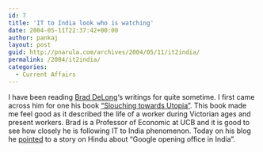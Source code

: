 ```yaml
---
id: 7
title: 'IT to India look who is watching'
date: 2004-05-11T22:37:42+00:00
author: pankaj
layout: post
guid: http://pnarula.com/archives/2004/05/11/it2india/
permalink: /2004/it2india/
categories:
  - Current Affairs
---
```

I have been reading <a href="http://www.j-bradford-delong.net/" onclick="_gaq.push(['_trackEvent', 'outbound-article', 'http://www.j-bradford-delong.net/', 'Brad DeLong']);" >Brad DeLong</a>&#8216;s writings for quite sometime. I first came across him for one his book <a href="http://www.j-bradford-delong.net/TCEH/Slouch_title.html" onclick="_gaq.push(['_trackEvent', 'outbound-article', 'http://www.j-bradford-delong.net/TCEH/Slouch_title.html', '&#8220;Slouching towards Utopia&#8221;']);" >&#8220;Slouching towards Utopia&#8221;</a>. This book made me feel good as it described the life of a worker during Victorian ages and present workers. Brad is a Professor of Economic at UCB and it is good to see how closely he is following IT to India phenomenon. Today on his blog he <a href="http://www.j-bradford-delong.net/movable_type/2004_archives/000811.html" onclick="_gaq.push(['_trackEvent', 'outbound-article', 'http://www.j-bradford-delong.net/movable_type/2004_archives/000811.html', 'pointed']);" >pointed</a> to a story on Hindu about &#8220;Google opening office in India&#8221;.